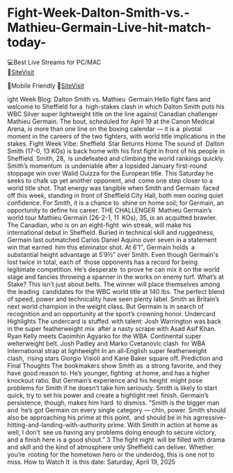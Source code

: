 # Fight-Week-Dalton-Smith-vs.-Mathieu-Germain-Live-hit-match-today-

💻Best Live Streams for PC/MAC  
🔴[SiteVisit](https://rb.gy/7gxdl6)

📲Mobile  Friendly
🔴[SiteVisit](https://rb.gy/7gxdl6)


ight Week Blog: Dalton Smith vs. Mathieu Germain
Hello fight fans and welcome to Sheffield for a high-stakes clash in which Dalton Smith puts his WBC Silver super lightweight title on the line against Canadian challenger Mathieu Germain. The bout, scheduled for April 19 at the Canon Medical Arena, is more than one line on the boxing calendar — it is a pivotal moment in the careers of the two fighters, with world title implications in the stakes.
Fight Week Vibe: Sheffield Star Returns Home
The sound of Dalton Smith (17-0, 13 KOs) is back home with his first fight in front of his people in Sheffield. Smith, 28, is undefeated and climbing the world rankings quickly. Smith’s momentum is undeniable after a lopsided January first-round stoppage win over Walid Ouizza for the European title. This Saturday he seeks to chalk up yet another opponent, and come one step closer to a world title shot.
That energy was tangible when Smith and Germain faced off this week, standing in front of Sheffield City Hall, both men oozing quiet confidence. For Smith, it is a chance to shine on home soil; for Germain, an opportunity to define his career.
THE CHALLENGER Mathieu Germain’s world tour
Mathieu Germain (26-2-1, 11 KOs), 35, is an acquitted brawler. The Canadian, who is on an eight-fight win streak, will make his international debut in Sheffield. Buried in technical skill and ruggedness, Germain last outmatched Carlos Daniel Aquino over seven in a statement win that earned him this eliminator shot.
At 6′1″, Germain holds a substantial height advantage at 5′9½” over Smith. Even though Germain's lost twice in total, each of those opponents has a record for being legitimate competition. He’s desperate to prove he can mix it on the world stage and fancies throwing a spanner in the works on enemy turf.
What’s at Stake?
This isn’t just about belts. The winner will place themselves among the leading candidates for the WBC world title at 140 lbs. The perfect blend of speed, power and technicality have seen plenty label Smith as Britain’s next world champion in the weight class. But Germain is in search of recognition and an opportunity at the sport’s crowning honor.
Undercard Highlights
The undercard is stuffed with talent:
Josh Warrington was back in the super featherweight mix after a nasty scrape with Asad Asif Khan.
Ryan Kelly meets Caoimhin Agyarko for the WBA Continental super welterweight belt.
Josh Padley and Marko Cvetanovic clash for WBA International strap at lightweight
In an all-English super featherweight clash, rising stars Giorgio Visioli and Kane Baker square off.
Prediction and Final Thoughts
The bookmakers show Smith as a strong favorite, and they have good reason to. He’s younger, fighting at home, and has a higher knockout ratio. But Germain’s experience and his height might pose problems for Smith if he doesn’t take him seriously. Smith is likely to start quick, try to set his power and create a highlight reel finish. Germain’s persistence, though, makes him hard to dismiss.
“Smith is the bigger man and he’s got Germain on every single category — chin, power. Smith should also be approaching his prime at this point, and should be in his agrressive-hitting-and-landing-with-authority prime. With Smith in action at home as well, I don’t see us having any problems doing enough to secure victory, and a finish here is a good shout.” 3
The fight night will be filled with drama and skill and the kind of atmosphere only Sheffield can deliver. Whether you’re rooting for the hometown hero or the underdog, this is one not to miss.
How to Watch
It is this date: Saturday, April 19, 2025
